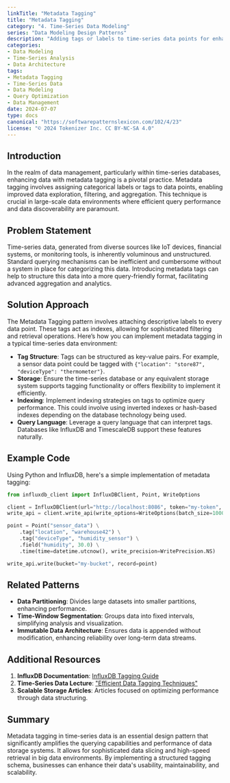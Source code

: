 ```yaml
---
linkTitle: "Metadata Tagging"
title: "Metadata Tagging"
category: "4. Time-Series Data Modeling"
series: "Data Modeling Design Patterns"
description: "Adding tags or labels to time-series data points for enhanced querying and grouping, such as tagging sensor data with location and device type."
categories:
- Data Modeling
- Time-Series Analysis
- Data Architecture
tags:
- Metadata Tagging
- Time-Series Data
- Data Modeling
- Query Optimization
- Data Management
date: 2024-07-07
type: docs
canonical: "https://softwarepatternslexicon.com/102/4/23"
license: "© 2024 Tokenizer Inc. CC BY-NC-SA 4.0"
---
```


## Introduction

In the realm of data management, particularly within time-series databases, enhancing data with metadata tagging is a pivotal practice. Metadata tagging involves assigning categorical labels or tags to data points, enabling improved data exploration, filtering, and aggregation. This technique is crucial in large-scale data environments where efficient query performance and data discoverability are paramount. 

## Problem Statement

Time-series data, generated from diverse sources like IoT devices, financial systems, or monitoring tools, is inherently voluminous and unstructured. Standard querying mechanisms can be inefficient and cumbersome without a system in place for categorizing this data. Introducing metadata tags can help to structure this data into a more query-friendly format, facilitating advanced aggregation and analytics.

## Solution Approach

The Metadata Tagging pattern involves attaching descriptive labels to every data point. These tags act as indexes, allowing for sophisticated filtering and retrieval operations. Here’s how you can implement metadata tagging in a typical time-series data environment:

- **Tag Structure**: Tags can be structured as key-value pairs. For example, a sensor data point could be tagged with `{"location": "store87", "deviceType": "thermometer"}`.
- **Storage**: Ensure the time-series database or any equivalent storage system supports tagging functionality or offers flexibility to implement it efficiently.
- **Indexing**: Implement indexing strategies on tags to optimize query performance. This could involve using inverted indexes or hash-based indexes depending on the database technology being used.
- **Query Language**: Leverage a query language that can interpret tags. Databases like InfluxDB and TimescaleDB support these features naturally.

## Example Code

Using Python and InfluxDB, here's a simple implementation of metadata tagging:

```python
from influxdb_client import InfluxDBClient, Point, WriteOptions

client = InfluxDBClient(url="http://localhost:8086", token="my-token", org="my-org")
write_api = client.write_api(write_options=WriteOptions(batch_size=1000, flush_interval=10_000))

point = Point("sensor_data") \
    .tag("location", "warehouse42") \
    .tag("deviceType", "humidity_sensor") \
    .field("humidity", 30.0) \
    .time(time=datetime.utcnow(), write_precision=WritePrecision.NS)

write_api.write(bucket="my-bucket", record=point)
```

## Related Patterns

- **Data Partitioning**: Divides large datasets into smaller partitions, enhancing performance.
- **Time-Window Segmentation**: Groups data into fixed intervals, simplifying analysis and visualization.
- **Immutable Data Architecture**: Ensures data is appended without modification, enhancing reliability over long-term data streams.

## Additional Resources

1. **InfluxDB Documentation**: [InfluxDB Tagging Guide](https://docs.influxdata.com/influxdb/)
2. **Time-Series Data Lecture**: ["Efficient Data Tagging Techniques"](https://some.webinar.resource)
3. **Scalable Storage Articles**: Articles focused on optimizing performance through data structuring.

## Summary

Metadata tagging in time-series data is an essential design pattern that significantly amplifies the querying capabilities and performance of data storage systems. It allows for sophisticated data slicing and high-speed retrieval in big data environments. By implementing a structured tagging schema, businesses can enhance their data's usability, maintainability, and scalability.
